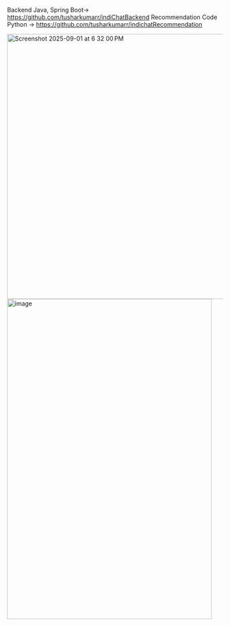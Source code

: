Backend Java, Spring Boot-> https://github.com/tusharkumarr/indiChatBackend
Recommendation Code Python -> https://github.com/tusharkumarr/indichatRecommendation

<img width="961" height="619" alt="Screenshot 2025-09-01 at 6 32 00 PM" src="https://github.com/user-attachments/assets/4c33add5-ba36-403e-b256-75fcfb871421" />

<img width="478" height="748" alt="image" src="https://github.com/user-attachments/assets/ded84461-1754-4495-bdc3-611233f4e407" />
